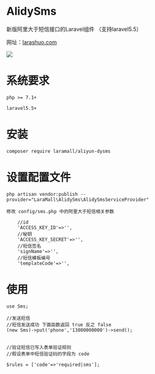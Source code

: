 # AlidySms
<p>新版阿里大于短信接口的Laravel组件 （支持laravel5.5）</p>

网址：<a href="https://larashuo.com">larashuo.com</a>

<img src="https://laravip.com/images/alidysms.png">

# 系统要求
````
php >= 7.1+

laravel5.5+

````

# 安装
````
composer require laramall/aliyun-dysms
````
# 设置配置文件
````
php artisan vendor:publish --provider="LaraMall\AlidySms\AlidySmsServiceProvider"

修改 config/sms.php 中的阿里大于短信相关参数

  	//id
	'ACCESS_KEY_ID'=>'',
	//秘钥
	'ACCESS_KEY_SECRET'=>'',
	//短信签名
	'signName'=>'',
	//短信模板编号
	'templateCode'=>'',
````

# 使用
````
use Sms;

//发送短信
//短信发送成功 下面函数返回 true 反之 false
(new Sms)->put('phone','13800000000')->send();


//验证短信已写入表单验证规则
//假设表单中短信验证码的字段为 code

$rules = ['code'=>'required|sms'];

````



